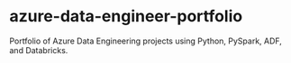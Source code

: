 # azure-data-engineer-portfolio
Portfolio of Azure Data Engineering projects using Python, PySpark, ADF, and Databricks.
